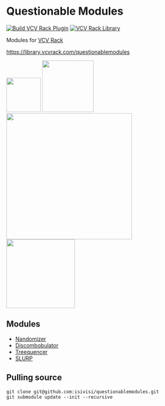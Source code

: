 # Questionable Modules 
[![Build VCV Rack Plugin](https://github.com/isivisi/questionablemodules/actions/workflows/build-plugin.yml/badge.svg?branch=master)](https://github.com/isivisi/questionablemodules/actions/workflows/build-plugin.yml)
[![VCV Rack Library](https://badgen.net/static/VCV%20Library/6,071/blue)](https://library.vcvrack.com/questionablemodules)

Modules for [VCV Rack](https://github.com/VCVRack/Rack)

https://library.vcvrack.com/questionablemodules

<img src="https://library.vcvrack.com/screenshots/200/questionablemodules/nandomizer.png" width="90"> <img src="https://library.vcvrack.com/screenshots/200/questionablemodules/discombobulator.png" width="135">
<img src="https://github.com/isivisi/questionablemodules/blob/master/images/Treequencer.gif?raw=true?raw=true" width="330">
<img src="https://library.vcvrack.com/screenshots/200/questionablemodules/quatosc.png" width="180">

## Modules
- [Nandomizer](https://isivisi.github.io/questionablemodules/nandomizer)
- [Discombobulator](https://isivisi.github.io/questionablemodules/discombobulator)
- [Treequencer](https://isivisi.github.io/questionablemodules/treequencer)
- [SLURP](https://isivisi.github.io/questionablemodules/slurp)


## Pulling source
```
git clone git@github.com:isivisi/questionablemodules.git
git submodule update --init --recursive
```
